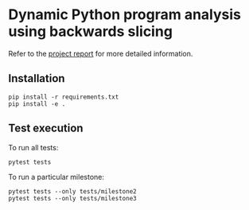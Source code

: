 # Dynamic Python program analysis using backwards slicing


Refer to the [project report](./report/ProgramAnalysisReport.pdf) for more detailed information.


## Installation

```console
pip install -r requirements.txt
pip install -e .
```


## Test execution

To run all tests:
```console
pytest tests
```

To run a particular milestone:
```console
pytest tests --only tests/milestone2
pytest tests --only tests/milestone3
```